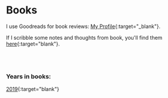# Books

I use Goodreads for book reviews: [My Profile](https://www.goodreads.com/user/show/93465238-jac08h){:target="_blank"}.

If I scribble some notes and thoughts from book, you'll find them [here](https://github.com/jac08h/notes/tree/master/books){:target="blank"}.

<br><br>
### Years in books:
[2019](https://www.goodreads.com/user/year_in_books/2019/93465238){:target="blank"}
